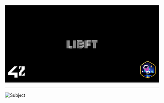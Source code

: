 ![Banner](assets/banner.png)

---

![Subject](https://docs.google.com/viewer?url=https://cdn.intra.42.fr/pdf/pdf/114487/en.subject.pdf)